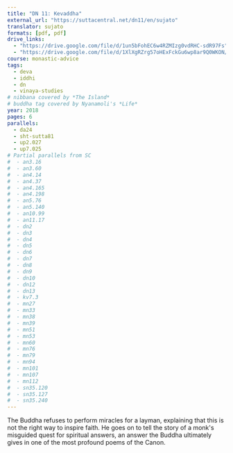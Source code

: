 ```yaml
---
title: "DN 11: Kevaddha"
external_url: "https://suttacentral.net/dn11/en/sujato"
translator: sujato
formats: [pdf, pdf]
drive_links:
  - "https://drive.google.com/file/d/1un5bFohEC6w4RZMIzg0vdRHC-sdR97Fs"
  - "https://drive.google.com/file/d/1XlXgRZrg57oHExFckGu6wp8ar9Q0WKON/view?usp=drivesdk"
course: monastic-advice
tags:
  - deva
  - iddhi
  - dn
  - vinaya-studies
# nibbana covered by *The Island*
# buddha tag covered by Nyanamoli's *Life*
year: 2018
pages: 6
parallels:
  - da24
  - sht-sutta81
  - up2.027
  - up7.025
# Partial parallels from SC
#  - an3.16
#  - an3.60
#  - an4.14
#  - an4.37
#  - an4.165
#  - an4.198
#  - an5.76
#  - an5.140
#  - an10.99
#  - an11.17
#  - dn2
#  - dn3
#  - dn4
#  - dn5
#  - dn6
#  - dn7
#  - dn8
#  - dn9
#  - dn10
#  - dn12
#  - dn13
#  - kv7.3
#  - mn27
#  - mn33
#  - mn38
#  - mn39
#  - mn51
#  - mn53
#  - mn60
#  - mn76
#  - mn79
#  - mn94
#  - mn101
#  - mn107
#  - mn112
#  - sn35.120
#  - sn35.127
#  - sn35.240
---
```


The Buddha refuses to perform miracles for a layman, explaining that this is not the right way to inspire faith. He goes on to tell the story of a monk's misguided quest for spiritual answers, an answer the Buddha ultimately gives in one of the most profound poems of the Canon.
